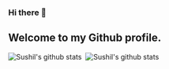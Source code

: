 ### Hi there 👋
## Welcome to my Github profile.

<!--
**Sushil333/Sushil333** is a ✨ _special_ ✨ repository because its `README.md` (this file) appears on your GitHub profile.
-->

<!-- Here are some ideas to get you started: -->

<!-- 🔭 I’m currently working on Mini Project -->
<!-- 🌱 I’m currently learning Angular + Firebase -->
<!-- 👯 I’m looking to collaborate on ... -->
<!-- 🤔 I’m looking for help with ... -->
<!-- 💬 Ask me about Angular -->
<!-- 📫 How to reach me: Sushilbhardwaj705@gmail.com -->
<!-- 😄 Pronouns: ... -->
<!-- ⚡ Fun fact: 2 + 2 = 4 - 1 = 3 Quick Maths -->

<!--
<div>
 <img align="center" src="https://github-readme-stats.vercel.app/api?username=Sushil333&&show_icons=true&title_color=161e2e&icon_color=31c48d&text_color=4b5563&bg_color=f4f5f7" alt="Sushil's Github Stats">
 <br><p>Other places you can find me:</p>
 <a href="https://instagram.com/sbrocks46" target="_blank"><img src="https://www.instagram.com/static/images/web/mobile_nav_type_logo.png/735145cfe0a4.png" alt="Instagram"></a>
</div>
-->

<img src="https://github-readme-stats.vercel.app/api/top-langs/?username=sushil333&layout=compact&langs_count=10" alt="Sushil's github stats"/>&nbsp;&nbsp;<img src="https://github-readme-stats.vercel.app/api?username=sushil333&show_icons=true&theme=tokyonight&include_all_commit=trues&count_private=true" alt="Sushil's github stats"/>



